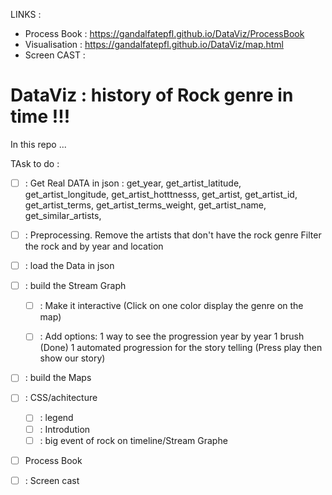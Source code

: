 LINKS : 
  - Process Book : https://gandalfatepfl.github.io/DataViz/ProcessBook
  - Visualisation  :  https://gandalfatepfl.github.io/DataViz/map.html
  - Screen CAST : 
  
# DataViz : history of Rock genre in time !!!

In this repo ...



TAsk to do : 

- [ ] : Get Real DATA in json  : 
        get_year,
        get_artist_latitude,
        get_artist_longitude,
        get_artist_hotttnesss,
        get_artist,
        get_artist_id,
        get_artist_terms,
        get_artist_terms_weight,
        get_artist_name,
        get_similar_artists,
        
- [ ] : Preprocessing. Remove the artists that don't have the rock genre 
                       Filter the rock and by year and location 
                       
- [ ] : load the Data in json
- [ ] : build the Stream Graph

  - [ ] : Make it interactive (Click on one color display the genre on the map)
  - [ ] : Add options: 1 way to see the progression year by year 
                       1 brush (Done) 
                       1 automated progression for the story telling (Press play then show our story) 
         
         
         
- [ ] : build the Maps
- [ ] : CSS/achitecture
  - [ ] : legend
  - [ ] : Introdution
  - [ ] : big event of rock on timeline/Stream Graphe

- [ ] Process Book

- [ ] : Screen cast






